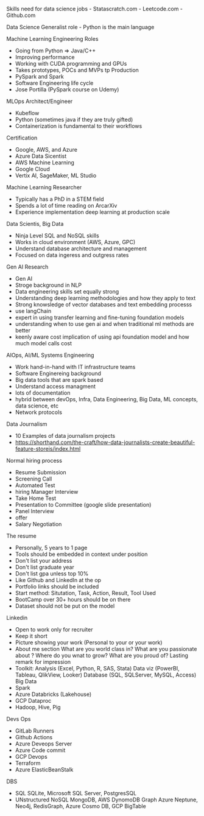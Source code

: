 Skills need for data science jobs
	- Statascratch.com
	- Leetcode.com
	- Github.com


Data Science Generalist role - Python is the main language

Machine Learning Engineering Roles

- Going from Python => Java/C++
- Improving performance
- Working with CUDA programming and GPUs
- Takes prototypes, POCs  and MVPs tp Production
- PySpark and Spark
- Software Engineering life cycle
- Jose Portilla (PySpark course on Udemy)

MLOps Architect/Engineer
- Kubeflow
- Python (sometimes java if they are truly gifted)
- Containerization is fundamental to their workflows

Certification 
- Google, AWS, and Azure
- Azure Data Sicentist
- AWS Machine Learning
- Google Cloud
- Vertix AI, SageMaker, ML Studio

Machine Learning Researcher
- Typically has a PhD in a STEM field
- Spends a lot of time reading on ArcarXiv
- Experience implementation deep learning at production scale

Data Scientis, Big Data
- Ninja Level SQL and NoSQL skills
- Works in cloud environment (AWS, Azure, GPC)
- Understand database architecture and management
- Focused on data ingeress and outgress rates

Gen AI Research 
- Gen AI
- Stroge background in NLP
- Data engineering skills set equally strong
- Understanding deep learning methodologies and how they apply to text
- Strong knowsledge of vector databases and text embedding processs
- use langChain
- expert in using transfer learning and fine-tuning foundation models
- understanding when to use gen ai and when traditional ml methods are better
- keenly aware cost implication of using api foundation model and how much model calls cost

AIOps, AI/ML Systems Engineering
- Work hand-in-hand with IT infrastructure teams
- Software Enginereing background
- Big data tools that are spark based
- Understand access managment 
- lots of documentation
- hybrid between devOps, Infra, Data Engineering, Big Data, ML concepts, data science, etc
- Network protocols

Data Journalism
- 10 Examples of data journalism projects
- https://shorthand.com/the-craft/how-data-journalists-create-beautiful-feature-storeis/index.html

Normal hiring process
- Resume Submission
- Screening Call
- Automated Test
- hiring Manager Interview
- Take Home Test
- Presentation to Committee (google slide presentation) 
- Panel Interview
- offer
- Salary Negotiation

The resume
- Personally, 5 years to 1 page
- Tools should be embedded in context under position
- Don't list your address
- Don't list graduate year
- Don't list gpa unless top 10%
- Like Github and LinkedIn at the op
- Portfolio links should be included
- Start method: Situtation, Task, Action, Result, Tool Used
- BootCamp over 30+ hours should be on there
- Dataset should not be put on the model

Linkedin 
- Open to work only for recruiter
- Keep it short
- Picture showing your work (Personal to your or your work)
- About me section
	What are you world class in?
	What are you passionate about ?
	Where do you wnat to grow?
	What are you proud of?
	Lasting remark for impression
- Toolkit:
	Analysis (Excel, Python, R, SAS, Stata)
	Data viz (PowerBI, Tableau, QlikView, Looker)
	Database (SQL, SQLServer, MySQL, Access)
Big Data 
- Spark
- Azure Databricks (Lakehouse)
- GCP Dataproc
- Hadoop, Hive, Pig

Devs Ops
- GitLab Runners
- Github Actions
- Azure Deveops Server
- Azure Code commit
- GCP Devops
- Terraform 
- Azure ElasticBeanStalk

DBS
- SQL
	SQLite, Microsoft SQL Server, PostgresSQL
- UNstructured
	NoSQL
		MongoDB, AWS DynomoDB
	Graph
		Azure Neptune, Neo4j, RedisGraph, Azure Cosmo DB, GCP BigTable

